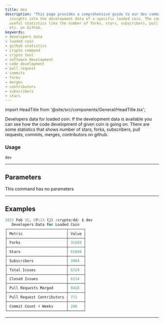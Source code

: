 ```yaml
---
title: dev
description: "This page provides a comprehensive guide to our dev command, which gives"
  insights into the development data of a specific loaded coin. The command includes
  useful statistics like the number of forks, stars, subscribers, pull requests, merges,
  etc. on Github.
keywords:
- developers data
- loaded coin
- github statistics
- crypto command
- crypto tool
- software development
- code development
- pull request
- commits
- forks
- merges
- contributors
- subscribers
- stars
---
```


import HeadTitle from '@site/src/components/General/HeadTitle.tsx';

<HeadTitle title="crypto/dd/dev - Reference | OpenBB Terminal Docs" />

Developers data for loaded coin. If the development data is available you can see how the code development of given coin is going on. There are some statistics that shows number of stars, forks, subscribers, pull requests, commits, merges, contributors on github.

### Usage

```python
dev
```

---

## Parameters

This command has no parameters



---

## Examples

```python
2022 Feb 15, 07:13 (🦋) /crypto/dd/ $ dev
   Developers Data for Loaded Coin
┌───────────────────────────┬───────┐
│ Metric                    │ Value │
├───────────────────────────┼───────┤
│ Forks                     │ 31593 │
├───────────────────────────┼───────┤
│ Stars                     │ 61894 │
├───────────────────────────┼───────┤
│ Subscribers               │ 3904  │
├───────────────────────────┼───────┤
│ Total Issues              │ 6729  │
├───────────────────────────┼───────┤
│ Closed Issues             │ 6114  │
├───────────────────────────┼───────┤
│ Pull Requests Merged      │ 9418  │
├───────────────────────────┼───────┤
│ Pull Request Contributors │ 771   │
├───────────────────────────┼───────┤
│ Commit Count 4 Weeks      │ 266   │
└───────────────────────────┴───────┘
```
---
